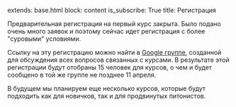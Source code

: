 extends: base.html
block: content
is_subscribe: True
title: Регистрация

Предварительная регистрация на первый курс закрыта. Было подано очень много заявок и поэтому сейчас идет регистрация с более "суровыми" условиями.

Ссылку на эту регистрацию можно найти в [Google группе](https://groups.google.com/forum/?fromgroups=#!forum/learnpythondnua), созданной для обсуждения всех вопросов связанных с курсами. В результате этой регистрации будут отобраны 15 человек для курсов, о чем и будет сообщено в той же группе не позднее 11 апреля.

В будущем мы планируем еще несколько курсов, которые будут подходить как для новичков, так и для продвинутых питонистов.
